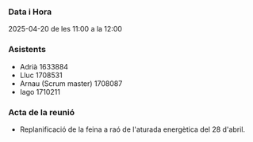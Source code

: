 ### Data i Hora  
2025-04-20 de les 11:00 a la 12:00

### Asistents  
- Adrià 1633884  
- Lluc 1708531  
- Arnau (Scrum master) 1708087
- Iago 1710211

### Acta de la reunió  
- Replanificació de la feina a raó de l'aturada energètica del 28 d'abril.
